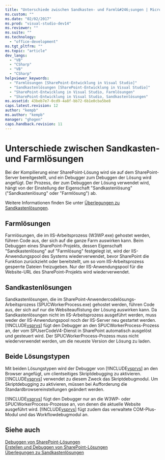 ```yaml
---
title: "Unterschiede zwischen Sandkasten- und Farml&#246;sungen | Microsoft Docs"
ms.custom: ""
ms.date: "02/02/2017"
ms.prod: "visual-studio-dev14"
ms.reviewer: ""
ms.suite: ""
ms.technology: 
  - "office-development"
ms.tgt_pltfrm: ""
ms.topic: "article"
dev_langs: 
  - "VB"
  - "CSharp"
  - "VB"
  - "CSharp"
helpviewer_keywords: 
  - "Farmlösungen [SharePoint-Entwicklung in Visual Studio]"
  - "Sandkastenlösungen [SharePoint-Entwicklung in Visual Studio]"
  - "SharePoint-Entwicklung in Visual Studio, Farmlösungen"
  - "SharePoint-Entwicklung in Visual Studio, Sandkastenlösungen"
ms.assetid: 43beb7e7-0cd9-4a8f-bb72-6b1e0cba5be8
caps.latest.revision: 12
author: "kempb"
ms.author: "kempb"
manager: "ghogen"
caps.handback.revision: 11
---
```

# Unterschiede zwischen Sandkasten- und Farml&#246;sungen
  Bei der Kompilierung einer SharePoint\-Lösung wird sie auf dem SharePoint\-Server bereitgestellt, und ein Debugger zum Debuggen der Lösung wird angefügt.  Der Prozess, der zum Debuggen der Lösung verwendet wird, hängt von der Einstellung der Eigenschaft "Sandkastenlösung" \("Sandkastenlösung" oder "Farmlösung"\) ab.  
  
 Weitere Informationen finden Sie unter [Überlegungen zu Sandkastenlösungen](../sharepoint/sandboxed-solution-considerations.md).  
  
## Farmlösungen  
 Farmlösungen, die im IIS\-Arbeitsprozess \(W3WP.exe\) gehostet werden, führen Code aus, der sich auf die ganze Farm auswirken kann.  Beim Debuggen eines SharePoint\-Projekts, dessen Eigenschaft "Sandkastenlösung" auf "Farmlösung" festgelegt ist, wird der IIS\-Anwendungspool des Systems wiederverwendet, bevor SharePoint die Funktion zurückzieht oder bereitstellt, um so vom IIS\-Arbeitsprozess gesperrte Dateien freizugeben.  Nur der IIS\-Anwendungspool für die Website\-URL des SharePoint\-Projekts wird wiederverwendet.  
  
## Sandkastenlösungen  
 Sandkastenlösungen, die im SharePoint\-Anwendercodelösungs\-Arbeitsprozess \(SPUCWorkerProcess.exe\) gehostet werden, führen Code aus, der sich auf nur die Websiteauflistung der Lösung auswirken kann.  Da Sandkastenlösungen nicht im IIS\-Arbeitsprozess ausgeführt werden, muss weder der IIS\-Anwendungspool noch der IIS\-Server neu gestartet werden.  [!INCLUDE[vsprvs](../sharepoint/includes/vsprvs-md.md)] fügt den Debugger an den SPUCWorkerProcess\-Prozess an, der vom SPUserCodeV4\-Dienst in SharePoint automatisch ausgelöst und gesteuert wird.  Der SPUCWorkerProcess\-Prozess muss nicht wiederverwendet werden, um die neueste Version der Lösung zu laden.  
  
## Beide Lösungstypen  
 Mit beiden Lösungstypen wird der Debugger von [!INCLUDE[vsprvs](../sharepoint/includes/vsprvs-md.md)] an den Browser angefügt, um clientseitiges Skriptdebugging zu aktivieren.  [!INCLUDE[vsprvs](../sharepoint/includes/vsprvs-md.md)] verwendet zu diesem Zweck das Skriptdebugmodul.  Um Skriptdebugging zu aktivieren, müssen bei Aufforderung die Standardbrowsereinstellungen geändert werden.  
  
 [!INCLUDE[vsprvs](../sharepoint/includes/vsprvs-md.md)] fügt den Debugger nur an die W3WP\- oder SPUCWorkerProcess\-Prozesse an, von denen die aktuelle Website ausgeführt wird.  [!INCLUDE[vsprvs](../sharepoint/includes/vsprvs-md.md)] fügt zudem das verwaltete COM\-Plus\-Modul und das Workflowdebugmodul an.  
  
## Siehe auch  
 [Debuggen von SharePoint-Lösungen](../sharepoint/debugging-sharepoint-solutions.md)   
 [Erstellen und Debuggen von SharePoint-Lösungen](../sharepoint/building-and-debugging-sharepoint-solutions.md)   
 [Überlegungen zu Sandkastenlösungen](../sharepoint/sandboxed-solution-considerations.md)  
  
  